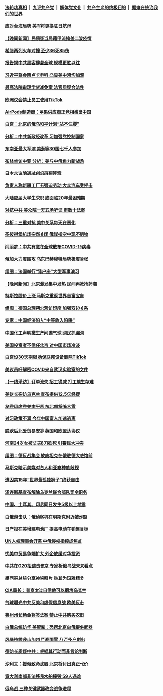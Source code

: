 ####  [法轮功真相](../../../../basic/blob/master/README.md?t=03012012) &nbsp;|&nbsp; [九评共产党](../../../../9ping.md/blob/master/README.md?t=03012012) &nbsp;|&nbsp; [解体党文化](../../../../jtdwh.md/blob/master/README.md?t=03012012)  &nbsp;|&nbsp; [共产主义的终极目的](../../../../gczydzjmd.md/blob/master/README.md?t=03012012) &nbsp;|&nbsp; [魔鬼在统治我们的世界](../../../../mgztzwmdsj.md/blob/master/README.md?t=03012012) 

#### [应对台海局势 美军将更换驻日航母](../pages/nsc418/n13940604.md?t=03012012) 

#### [【晚间新闻】民质疑当局藉甲流掩盖二波疫情](../pages/nsc418/n13940547.md?t=03012012) 


#### [希腊两列火车对撞 至少36死85伤](../pages/nsc418/n13940491.md?t=03012012) 

#### [报告揭中共黑客肆虐全球 规模更胜以往](../pages/nsc418/n13940438.md?t=03012012) 

#### [习近平将会晤卢卡申科 凸显美中鸿沟加深](../pages/nsc418/n13940174.md?t=03012012) 

#### [最高法院审理学贷减免案 法官质疑合法性](../pages/nsc418/n13940132.md?t=03012012) 

#### [欧洲议会禁止员工使用TikTok](../pages/nsc418/n13940330.md?t=03012012) 

#### [AirPods制造商：苹果供应商正竞相撤出中国](../pages/nsc418/n13940125.md?t=03012012) 

#### [白宫：北京的俄乌和平计划“站不住脚”](../pages/nsc418/n13940190.md?t=03012012) 

#### [分析：中共新政经改革 习加强党控制国家](../pages/nsc418/n13939984.md?t=03012012) 

#### [东南亚最大军演 美泰等30国七千人参加](../pages/nsc418/n13940097.md?t=03012012) 

#### [布林肯访中亚 分析：美与中俄角力新战场](../pages/nsc418/n13940139.md?t=03012012) 

#### [日本众议院通过创纪录预算案](../pages/nsc418/n13940179.md?t=03012012) 

#### [负责人称新疆工厂无强迫劳动 大众汽车受抨击](../pages/nsc418/n13940089.md?t=03012012) 

#### [大陆应届大学生求职 或面临20年最困难期](../pages/nsc418/n13940043.md?t=03012012) 

#### [对抗中共 美众院一天五场听证 审数十法案](../pages/nsc418/n13940091.md?t=03012012) 

#### [分析：三重对抗 美中关系每天在恶化](../pages/nsc418/n13940095.md?t=03012012) 

#### [圣彼得堡机场突然关闭 俄媒指空中现不明物](../pages/nsc418/n13940086.md?t=03012012) 

#### [闫丽梦：中共有意在全球散布COVID-19病毒](../pages/nsc418/n13940081.md?t=03012012) 

#### [俄加大力度围攻 乌东巴赫穆特局势极度紧张](../pages/nsc418/n13940037.md?t=03012012) 

#### [组图：法国举行“猎户座”大型军事演习](../pages/nsc418/n13940016.md?t=03012012) 


#### [【晚间新闻】北京爆发集中发热 民间再掀抢药潮](../pages/nsc418/n13939979.md?t=03012012) 

#### [特斯拉股价上涨 马斯克重返世界首富宝座](../pages/nsc418/n13939921.md?t=03012012) 

#### [组图：德国总理朔尔茨访印度 加强双边关系](../pages/nsc418/n13939378.md?t=03012012) 

#### [专家：中国经济陷入“中等收入陷阱”](../pages/nsc418/n13939866.md?t=03012012) 

#### [中国化工声明撇生产间谍气球 网民抓漏洞](../pages/nsc418/n13939736.md?t=03012012) 

#### [美国投资者不信任北京 对中国市场冷淡](../pages/nsc418/n13939811.md?t=03012012) 

#### [白宫设30天期限 确保联邦设备删除TikTok](../pages/nsc418/n13939726.md?t=03012012) 

#### [美议员吁解密COVID来自武汉实验室的文件](../pages/nsc418/n13939562.md?t=03012012) 

#### [【一线采访】订单流失 招工锐减 打工族生存难](../pages/nsc418/n13939333.md?t=03012012) 

#### [美财长突访乌克兰 宣布提供12.5亿经援](../pages/nsc418/n13939563.md?t=03012012) 

#### [龙卷风席卷美南平原 东北部将降大雪](../pages/nsc418/n13939509.md?t=03012012) 

#### [对习政策不满 今年中国富人加速逃离](../pages/nsc418/n13939543.md?t=03012012) 

#### [脱欧后北爱贸易安排 英国和欧盟达协议](../pages/nsc418/n13939399.md?t=03012012) 

#### [河南24岁女被丈夫8刀砍死 引警民大冲突](../pages/nsc418/n13939491.md?t=03012012) 

#### [组图：德反战集会 放废坦克在俄驻德大使馆前](../pages/nsc418/n13939305.md?t=03012012) 

#### [马斯克暗示美媒对白人和亚裔种族歧视](../pages/nsc418/n13939492.md?t=03012012) 

#### [遭囚禁15年“世界最孤独狮子”终获自由](../pages/nsc418/n13939260.md?t=03012012) 

#### [泽连斯基宣布解除乌克兰联合部队司令职务](../pages/nsc418/n13939464.md?t=03012012) 

#### [中国、土耳其、印尼同日发生5级以上地震](../pages/nsc418/n13939363.md?t=03012012) 

#### [白俄游击队：俄侦察机在明斯克附近被炸毁](../pages/nsc418/n13939375.md?t=03012012) 



#### [日产拟在美增建电池厂 提高电动车销售目标](../pages/nsc418/n13939283.md?t=03012012) 


#### [UN人权理事会开幕 中俄侵权指控成焦点](../pages/nsc418/n13939242.md?t=03012012) 

#### [忧美中贸易争端扩大 外企放缓对华投资](../pages/nsc418/n13939110.md?t=03012012) 

#### [中共在G20拒谴责普京 专家析俄乌战未来看点](../pages/nsc418/n13936652.md?t=03012012) 

#### [墨西哥总统分享神秘照片 称其为玛雅精灵](../pages/nsc418/n13939087.md?t=03012012) 

#### [CIA局长：普京太过自信他可以磨垮乌克兰](../pages/nsc418/n13939042.md?t=03012012) 

#### [气球曝光中共反美和虚假信息战 欧美反击](../pages/nsc418/n13938863.md?t=03012012) 

#### [弗州州长杨金将签法案 禁止中共购买农田](../pages/nsc418/n13938901.md?t=03012012) 

#### [白俄总统访华 美智库：恐帮北京向俄提供武器](../pages/nsc418/n13938888.md?t=03012012) 

#### [风暴持续袭击加州 严寒雨雪 八万多户断电](../pages/nsc418/n13938873.md?t=03012012) 

#### [德防长质疑中共：根据其行动而非言论判断](../pages/nsc418/n13938864.md?t=03012012) 

#### [沙利文：援俄致命武器 北京将付出真正代价](../pages/nsc418/n13937636.md?t=03012012) 

#### [意大利南部非法移民木船撞毁 59人遇难](../pages/nsc418/n13938813.md?t=03012012) 

#### [俄乌战 三种关键武器改变战争进程](../pages/nsc418/n13938817.md?t=03012012) 


